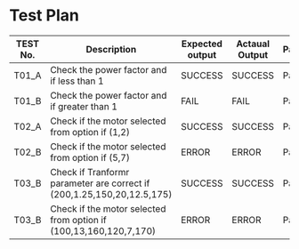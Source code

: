 # Test Plan
| TEST No. | Description | Expected output | Actaual Output | Pass/Fail |
|----------|-------------|-----------------|----------------|-----------|
|   T01_A    | Check the power factor and if less than 1 | SUCCESS | SUCCESS | Pass |
|   T01_B    | Check the power factor and if greater than 1 | FAIL | FAIL | Pass |
|   T02_A    | Check if the motor selected from option if (1,2) | SUCCESS | SUCCESS | Pass |
|   T02_B    | Check if the motor selected from option if (5,7) | ERROR | ERROR | Pass |
|   T03_B    | Check if Tranformr parameter are correct if (200,1.25,150,20,12.5,175) | SUCCESS | SUCCESS | Pass |
|   T03_B    | Check if the motor selected from option if (100,13,160,120,7,170) | ERROR | ERROR | Pass |
